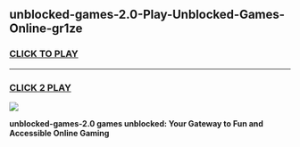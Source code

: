 
## unblocked-games-2.0-Play-Unblocked-Games-Online-gr1ze
<h3>
<a href="https://premium76.site?title=unblocked-games-2.0&ref=24A">CLICK TO PLAY</a></h3>
<hr>

<h3>
<a href="https://premium76.site?title=unblocked-games-2.0&ref=24A">CLICK 2 PLAY</a>
  
</h3>

<a href="https://premium76.site?title=unblocked-games-2.0&ref=24A"><img src="https://clearcache.store/games.png"></a>


**unblocked-games-2.0 games unblocked: Your Gateway to Fun and Accessible Online Gaming**
